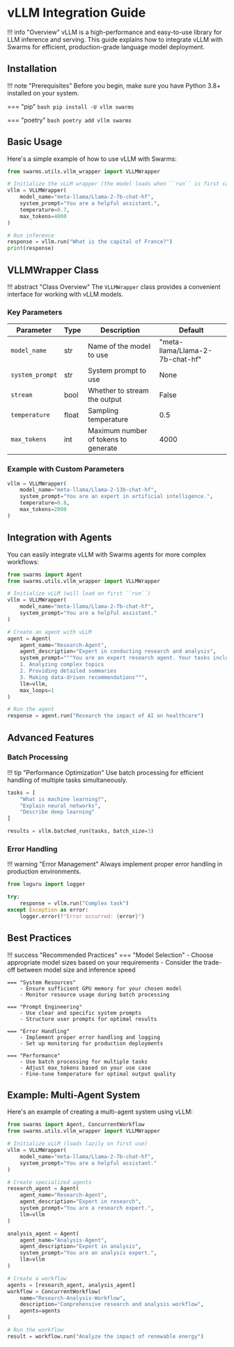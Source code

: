 

# vLLM Integration Guide

!!! info "Overview"
    vLLM is a high-performance and easy-to-use library for LLM inference and serving. This guide explains how to integrate vLLM with Swarms for efficient, production-grade language model deployment.


## Installation

!!! note "Prerequisites"
    Before you begin, make sure you have Python 3.8+ installed on your system.

=== "pip"
    ```bash
    pip install -U vllm swarms
    ```

=== "poetry"
    ```bash
    poetry add vllm swarms
    ```

## Basic Usage

Here's a simple example of how to use vLLM with Swarms:

```python title="basic_usage.py"
from swarms.utils.vllm_wrapper import VLLMWrapper

# Initialize the vLLM wrapper (the model loads when ``run`` is first called)
vllm = VLLMWrapper(
    model_name="meta-llama/Llama-2-7b-chat-hf",
    system_prompt="You are a helpful assistant.",
    temperature=0.7,
    max_tokens=4000
)

# Run inference
response = vllm.run("What is the capital of France?")
print(response)
```

## VLLMWrapper Class

!!! abstract "Class Overview"
    The `VLLMWrapper` class provides a convenient interface for working with vLLM models.

### Key Parameters

| Parameter | Type | Description | Default |
|-----------|------|-------------|---------|
| `model_name` | str | Name of the model to use | "meta-llama/Llama-2-7b-chat-hf" |
| `system_prompt` | str | System prompt to use | None |
| `stream` | bool | Whether to stream the output | False |
| `temperature` | float | Sampling temperature | 0.5 |
| `max_tokens` | int | Maximum number of tokens to generate | 4000 |

### Example with Custom Parameters

```python title="custom_parameters.py"
vllm = VLLMWrapper(
    model_name="meta-llama/Llama-2-13b-chat-hf",
    system_prompt="You are an expert in artificial intelligence.",
    temperature=0.8,
    max_tokens=2000
)
```

## Integration with Agents

You can easily integrate vLLM with Swarms agents for more complex workflows:

```python title="agent_integration.py"
from swarms import Agent
from swarms.utils.vllm_wrapper import VLLMWrapper

# Initialize vLLM (will load on first ``run``)
vllm = VLLMWrapper(
    model_name="meta-llama/Llama-2-7b-chat-hf",
    system_prompt="You are a helpful assistant."
)

# Create an agent with vLLM
agent = Agent(
    agent_name="Research-Agent",
    agent_description="Expert in conducting research and analysis",
    system_prompt="""You are an expert research agent. Your tasks include:
    1. Analyzing complex topics
    2. Providing detailed summaries
    3. Making data-driven recommendations""",
    llm=vllm,
    max_loops=1
)

# Run the agent
response = agent.run("Research the impact of AI on healthcare")
```

## Advanced Features

### Batch Processing

!!! tip "Performance Optimization"
    Use batch processing for efficient handling of multiple tasks simultaneously.

```python title="batch_processing.py"
tasks = [
    "What is machine learning?",
    "Explain neural networks",
    "Describe deep learning"
]

results = vllm.batched_run(tasks, batch_size=3)
```

### Error Handling

!!! warning "Error Management"
    Always implement proper error handling in production environments.

```python title="error_handling.py"
from loguru import logger

try:
    response = vllm.run("Complex task")
except Exception as error:
    logger.error(f"Error occurred: {error}")
```

## Best Practices

!!! success "Recommended Practices"
    === "Model Selection"
        - Choose appropriate model sizes based on your requirements
        - Consider the trade-off between model size and inference speed

    === "System Resources"
        - Ensure sufficient GPU memory for your chosen model
        - Monitor resource usage during batch processing

    === "Prompt Engineering"
        - Use clear and specific system prompts
        - Structure user prompts for optimal results

    === "Error Handling"
        - Implement proper error handling and logging
        - Set up monitoring for production deployments

    === "Performance"
        - Use batch processing for multiple tasks
        - Adjust max_tokens based on your use case
        - Fine-tune temperature for optimal output quality

## Example: Multi-Agent System

Here's an example of creating a multi-agent system using vLLM:

```python title="multi_agent_system.py"
from swarms import Agent, ConcurrentWorkflow
from swarms.utils.vllm_wrapper import VLLMWrapper

# Initialize vLLM (loads lazily on first use)
vllm = VLLMWrapper(
    model_name="meta-llama/Llama-2-7b-chat-hf",
    system_prompt="You are a helpful assistant."
)

# Create specialized agents
research_agent = Agent(
    agent_name="Research-Agent",
    agent_description="Expert in research",
    system_prompt="You are a research expert.",
    llm=vllm
)

analysis_agent = Agent(
    agent_name="Analysis-Agent",
    agent_description="Expert in analysis",
    system_prompt="You are an analysis expert.",
    llm=vllm
)

# Create a workflow
agents = [research_agent, analysis_agent]
workflow = ConcurrentWorkflow(
    name="Research-Analysis-Workflow",
    description="Comprehensive research and analysis workflow",
    agents=agents
)

# Run the workflow
result = workflow.run("Analyze the impact of renewable energy")
```